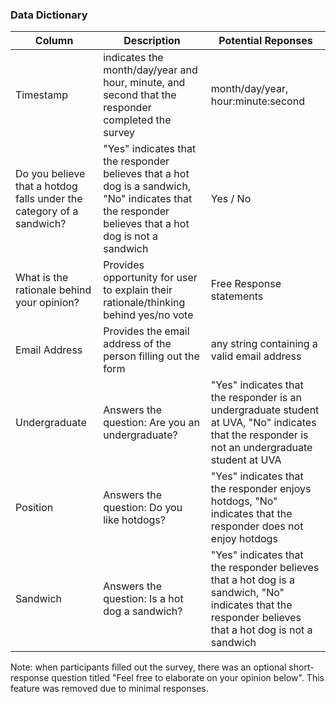 ### Data Dictionary
| Column| Description| Potential Reponses|                   
|-------|------------|-------------------|
| Timestamp | indicates the month/day/year and hour, minute, and second that the responder completed the survey |month/day/year, hour:minute:second|
| Do you believe that a hotdog falls under the category of a sandwich? | "Yes" indicates that the responder believes that a hot dog is a sandwich, "No" indicates that the responder believes that a hot dog is not a sandwich| Yes / No |
| What is the rationale behind your opinion? | Provides opportunity for user to explain their rationale/thinking behind yes/no vote| Free Response statements |
| Email Address| Provides the email address of the person filling out the form| any string containing a valid email address| 
| Undergraduate| Answers the question: Are you an undergraduate?| "Yes" indicates that the responder is an undergraduate student at UVA, "No" indicates that the responder is not an undergraduate student at UVA |
| Position| Answers the question: Do you like hotdogs?| "Yes" indicates that the responder enjoys hotdogs, "No" indicates that the responder does not enjoy hotdogs |
| Sandwich| Answers the question: Is a hot dog a sandwich?| "Yes" indicates that the responder believes that a hot dog is a sandwich, "No" indicates that the responder believes that a hot dog is not a sandwich |

Note: when participants filled out the survey, there was an optional short-response question titled "Feel free to elaborate on your opinion below". This feature was removed due to minimal responses. 
